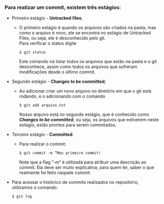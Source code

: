 ### Para realizar um commit, existem três estágios:

- Primeiro estágio - **Untracked files**;

  - O primeiro estágio é quando os arquivos são criados na pasta, mas como o
    arquivo é novo, ele se encontra no estágio de Untracked Files, ou seja, ele é desconhecido pelo git.  
     Para verificar o status digite 

    ```shell
    $ git status
    ```

     Este comando irá listar todos os arquivos que estão na pasta e o git
    desconhece, assim como todos os arquivos que sofreram modificações
    desde o último commit.

- Segundo estágio - **Changes to be committed**;

  - Ao adicionar criar um novo arquivo no diretório em que o git está rodando, e o adicionando com o comando 

    ```shell
    $ git add arquivo.txt
    ```


    Nosso arquivo está no segundo estágio, que é conhecido como **_Changes
    to be committed_**, ou seja, os arquivos que estiverem neste estágio, estão
    prontos para serem commitados.

- Terceiro estágio - **Committed**.

  - Para realizar o commit:

    ```shell
    $ git commit -m ”Meu primeiro commit!
    ```

     Note que a flag ”-m” é utilizada para atribuir uma descrição ao commit.
    Ela deve ser muito explicativa, para quem ler, saber o que realmente foi
    feito naquele commit.

- Para acessar o histórico de commits realizados no repositório, utilizamos o
  comando:

  ```shell
  $ git log
  ```

  